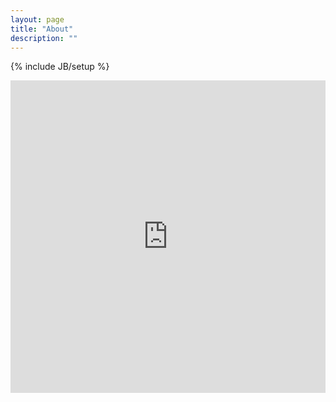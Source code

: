 ```yaml
---
layout: page
title: "About"
description: ""
---
```

{% include JB/setup %}
<iframe id="sina_widget_2216972894" style="width:100%; height:500px;" frameborder="0" scrolling="no" src="http://v.t.sina.com.cn/widget/widget_blog.php?uid=2216972894&height=500&skin=wd_01&showpic=1"></iframe>